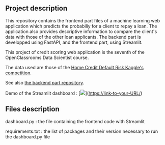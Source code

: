 ##  Project description

This repository contains the frontend part files of a machine learning web application which predicts the probabiliy for a client to repay a loan. The application also provides descriptive information to compare the client's data with those of the other loan applicants. The backend part is developped using FastAPI, and the frontend part, using Streamlit.

This project of credit scoring web application is the seventh of the OpenClassrooms Data Scientist course. 

The data used are those of the [Home Credit Default Risk Kaggle's competition](https://www.kaggle.com/c/home-credit-default-risk/data).

See also [the backend part repository](https://github.com/antoineminier/Credit_scoring_backend).


Demo of the Streamlit dashboard :
[<img src="[path/to/image.png](https://raw.githubusercontent.com/antoineminier/Credit_scoring_frontend/main/screenshot_dashboard.png)">]([https://link-to-your-URL/](https://github.com/antoineminier/Credit_scoring_frontend/assets/143601336/e4bc78d6-dfe7-4642-ab4c-3739dc378f36
))




## Files description

dashboard.py : the file containing the frontend code with Streamlit

requirements.txt : the list of packages and their version necessary to run the dashboard.py file
